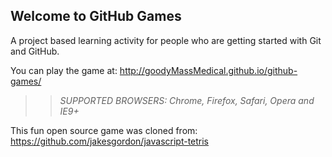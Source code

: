 ## Welcome to GitHub Games

A project based learning activity for people who are getting started with Git and GitHub.

You can play the game at: http://goodyMassMedical.github.io/github-games/

>> _*SUPPORTED BROWSERS*: Chrome, Firefox, Safari, Opera and IE9+_

This fun open source game was cloned from: https://github.com/jakesgordon/javascript-tetris
